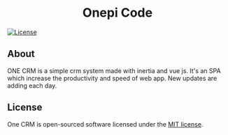 <h1 align="center">Onepi Code</h1>

<p>
<a href="https://packagist.org/packages/laravel/framework"><img src="https://img.shields.io/packagist/l/laravel/framework" alt="License"></a>
</p>

## About

<p>ONE CRM is a simple crm system made with inertia and vue js. It's an SPA which increase the productivity and speed of web app. New updates are adding each day.</p>

## License

One CRM is open-sourced software licensed under the [MIT license](https://opensource.org/licenses/MIT).
